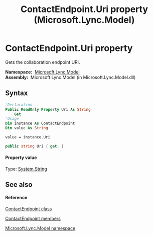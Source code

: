 ﻿---
title: ContactEndpoint.Uri property  (Microsoft.Lync.Model)
TOCTitle: 'Uri property '
ms:assetid: P:Microsoft.Lync.Model.ContactEndpoint.Uri_DI_3_UC_OCS14MrefLyncWPF
ms:mtpsurl: https://msdn.microsoft.com/en-us/library/microsoft.lync.model.contactendpoint.uri_di_3_uc_ocs14mreflyncwpf(v=office.15)
ms:contentKeyID: 48599135
ms.date: 07/28/2014
mtps_version: v=office.15
f1_keywords:
- Microsoft.Lync.Model.ContactEndpoint.Uri
dev_langs:
- CSharp
- JScript
- VB
- other
---

# ContactEndpoint.Uri property

Gets the collaboration endpoint URI.

**Namespace:**  [Microsoft.Lync.Model](microsoft-lync-model-namespace_2.md)  
**Assembly:**  Microsoft.Lync.Model (in Microsoft.Lync.Model.dll)

## Syntax

``` vb
'Declaration
Public ReadOnly Property Uri As String
    Get
'Usage
Dim instance As ContactEndpoint
Dim value As String

value = instance.Uri
```

``` csharp
public string Uri { get; }
```

#### Property value

Type: [System.String](http://msdn2.microsoft.com/en-us/library/s1wwdcbf)  

## See also

#### Reference

[ContactEndpoint class](contactendpoint-class-microsoft-lync-model_2.md)

[ContactEndpoint members](contactendpoint-members-microsoft-lync-model_2.md)

[Microsoft.Lync.Model namespace](microsoft-lync-model-namespace_2.md)

